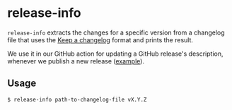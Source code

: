 # release-info

`release-info` extracts the changes for a specific version from a changelog file that uses
the [Keep a changelog](https://keepachangelog.com) format and prints the result.

We use it in our GitHub action for updating a GitHub release's description, whenever we publish a new release ([example](https://github.com/sapcc/limesctl/blob/a3c3ff1c5df528c5eef6da1b61cbf08b08705038/.github/workflows/release.yml#L34-L43)).

## Usage

```
$ release-info path-to-changelog-file vX.Y.Z
```
